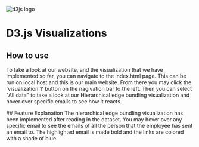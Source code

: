 ![d3js logo](https://github.com/richardadalton/d3examples/blob/gh-pages/resources/d3logo.png?raw=true)

# D3.js Visualizations

## How to use
To take a look at our website, and the visualization that we have implemented so far, you can 
navigate to the index.html page. This can be run on local host and this is our main website. From there
you may click the 'visualization 1' button on the nagivation bar to the left. Then you can select
"All data" to take a look at our Hierarchical edge bundling visualization and hover over specific emails
to see how it reacts. 

## Feature Explanation
The hierarchical edge bundling visualization has been implemented after reading in the dataset. 
You may hover over any specific email to see the emails of all the person that the employee has sent an email to. 
The highlighted email is made bold and the links are colored with a shade of blue.

